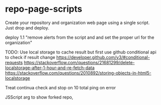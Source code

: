 # repo-page-scripts
Create your repository and organization web page using a single script. Just drop and deploy.

deploy 1.1 "remove alerts from the script and and set the proper url for the organization"

TODO:
Use local storage to cache result but first use github conditional api to check if result change 
https://developer.github.com/v3/#conditional-requests
https://stackoverflow.com/questions/21681299/delete-localstorage-after-1-hour-and-re-fetch-data
https://stackoverflow.com/questions/2010892/storing-objects-in-html5-localstorage

Treat continua check and stop on 10 total ping on error

JSScript arg to show forked repo, 